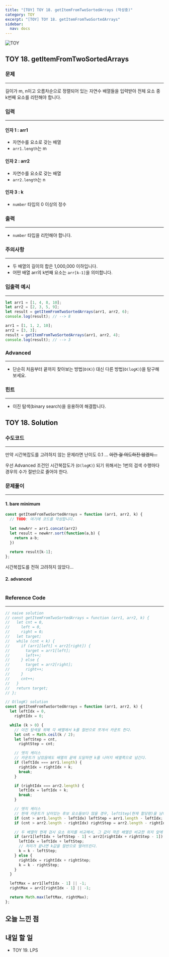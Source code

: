 ```yaml
---
title: "[TOY] TOY 18. getItemFromTwoSortedArrays (작성중)"
category: TOY
excerpt: "[TOY] TOY 18. getItemFromTwoSortedArrays"
sidebar:
  nav: docs
---
```


![TOY](https://user-images.githubusercontent.com/83164003/131701318-f0ff36c4-1fcc-4f21-b978-18a9d8ec3386.jpg)
## TOY 18. getItemFromTwoSortedArrays
### 문제
---
길이가 m, n이고 오름차순으로 정렬되어 있는 자연수 배열들을 입력받아 전체 요소 중 k번째 요소를 리턴해야 합니다.

### 입력
---
#### 인자 1 : arr1
- 자연수를 요소로 갖는 배열
- `arr1.length`는 m
#### 인자 2 : arr2
- 자연수를 요소로 갖는 배열
- `arr2.length`는 n
#### 인자 3 : k
- `number` 타입의 0 이상의 정수

### 출력
---
- `number` 타입을 리턴해야 합니다.

### 주의사항
---
- 두 배열의 길이의 합은 1,000,000 이하입니다.
- 어떤 배열 arr의 k번째 요소는 `arr[k-1]`을 의미합니다.

### 입출력 예시
---
```javascript
let arr1 = [1, 4, 8, 10];
let arr2 = [2, 3, 5, 9];
let result = getItemFromTwoSortedArrays(arr1, arr2, 6);
console.log(result); // --> 8

arr1 = [1, 1, 2, 10];
arr2 = [3, 3];
result = getItemFromTwoSortedArrays(arr1, arr2, 4);
console.log(result); // --> 3
```

### Advanced
---
- 단순히 처음부터 끝까지 찾아보는 방법(`O(K)`) 대신 다른 방법(`O(logK)`)을 탐구해 보세요.

### 힌트
---
- 이진 탐색(binary search)을 응용하여 해결합니다.

## TOY 18. Solution
### 수도코드
---
만약 시간복잡도를 고려하지 않는 문제라면 난이도 0.1 ... ~~이런 걸 의도하진 않겠지...~~

우선 Advanced 조건인 시간복잡도가 (`O(logK)`) 되기 위해서는 1번의 검색 수행마다 경우의 수가 절반으로 줄어야 한다.


### 문제풀이
---

#### 1. bare minimum

```javascript 
const getItemFromTwoSortedArrays = function (arr1, arr2, k) {
  // TODO: 여기에 코드를 작성합니다.
  
  let newArr = arr1.concat(arr2)
  let result = newArr.sort(function(a,b) {
    return a-b;
  })
  
  return result[k-1];
};
```
시간복잡도를 전혀 고려하지 않았다... 
#### 2. advanced

```javascript

```
### Reference Code
---
```javascript
// naive solution
// const getItemFromTwoSortedArrays = function (arr1, arr2, k) {
//   let cnt = 0,
//     left = 0,
//     right = 0;
//   let target;
//   while (cnt < k) {
//     if (arr1[left] < arr2[right]) {
//       target = arr1[left];
//       left++;
//     } else {
//       target = arr2[right];
//       right++;
//     }
//     cnt++;
//   }
//   return target;
// };

// O(logK) solution
const getItemFromTwoSortedArrays = function (arr1, arr2, k) {
  let leftIdx = 0,
    rightIdx = 0;

  while (k > 0) {
    // 이진 탐색을 위해 각 배열에서 k를 절반으로 쪼개서 카운트 한다.
    let cnt = Math.ceil(k / 2);
    let leftStep = cnt,
      rightStep = cnt;

    // 엣지 케이스
    // 카운트가 남았음에도 배열의 끝에 도달하면 k를 나머지 배열쪽으로 넘긴다.
    if (leftIdx === arr1.length) {
      rightIdx = rightIdx + k;
      break;
    }

    if (rightIdx === arr2.length) {
      leftIdx = leftIdx + k;
      break;
    }

    // 엣지 케이스
    // 현재 카운트가 남아있는 후보 요소들보다 많을 경우, leftStep(현재 할당량)을 남아있는 요소들의 개수로 바꾼다.
    if (cnt > arr1.length - leftIdx) leftStep = arr1.length - leftIdx;
    if (cnt > arr2.length - rightIdx) rightStep = arr2.length - rightIdx;

    // 두 배열의 현재 검사 요소 위치를 비교해서, 그 값이 작은 배열은 비교한 위치 앞에 있는 요소들을 모두 후보군에서 제외시킨다.
    if (arr1[leftIdx + leftStep - 1] < arr2[rightIdx + rightStep - 1]) {
      leftIdx = leftIdx + leftStep;
      // 처리가 끝나면 k값을 절반으로 떨어뜨린다.
      k = k - leftStep;
    } else {
      rightIdx = rightIdx + rightStep;
      k = k - rightStep;
    }
  }

  leftMax = arr1[leftIdx - 1] || -1;
  rightMax = arr2[rightIdx - 1] || -1;

  return Math.max(leftMax, rightMax);
};
```
## 오늘 느낀 점
	
## 내일 할 일
- TOY 19. LPS
